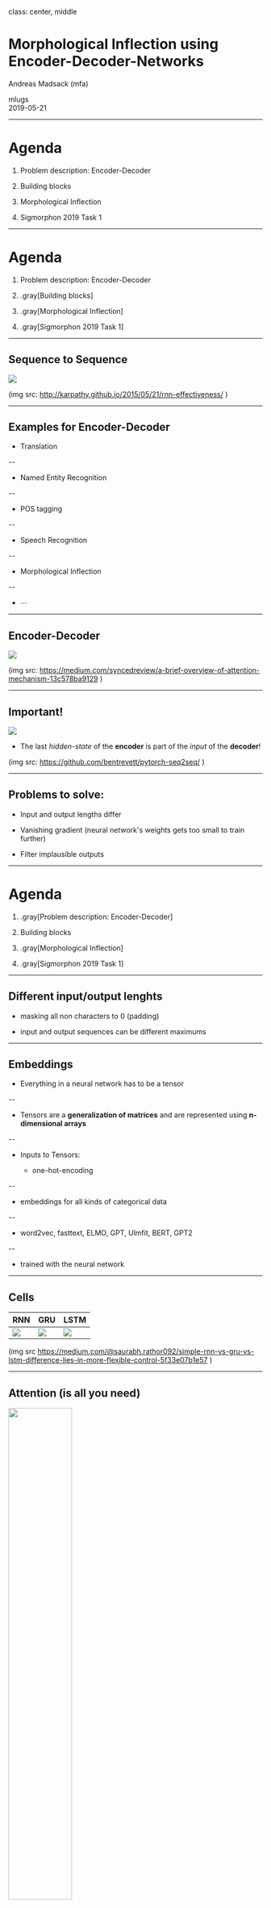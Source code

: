 class: center, middle

# Morphological Inflection using Encoder-Decoder-Networks

Andreas Madsack (mfa)

mlugs<br/>
2019-05-21

---

# Agenda

1. Problem description: Encoder-Decoder

2. Building blocks

3. Morphological Inflection

4. Sigmorphon 2019 Task 1

---

# Agenda

1. Problem description: Encoder-Decoder

2. .gray[Building blocks]

3. .gray[Morphological Inflection]

4. .gray[Sigmorphon 2019 Task 1]

---

## Sequence to Sequence

![](http://karpathy.github.io/assets/rnn/diags.jpeg)

(img src: http://karpathy.github.io/2015/05/21/rnn-effectiveness/ )

---

## Examples for Encoder-Decoder

- Translation

--

- Named Entity Recognition

--

- POS tagging

--

- Speech Recognition

--

- Morphological Inflection

--

- ⋯

---

## Encoder-Decoder

![](https://cdn-images-1.medium.com/max/800/0*VwQyyHLPDgEWSD-2.)

(img src: https://medium.com/syncedreview/a-brief-overview-of-attention-mechanism-13c578ba9129 )


---

## Important!

![](https://github.com/bentrevett/pytorch-seq2seq/raw/61157fe51246a68db40dbff69adcd839abcaee05/assets/seq2seq1.png)

- The last *hidden-state* of the **encoder** is part of the *input* of the **decoder**!

(img src: https://github.com/bentrevett/pytorch-seq2seq/ )


---

## Problems to solve:

- Input and output lengths differ

- Vanishing gradient (neural network's weights gets too small to train further)

- Filter implausible outputs


---

# Agenda

1. .gray[Problem description: Encoder-Decoder]

2. Building blocks

3. .gray[Morphological Inflection]

4. .gray[Sigmorphon 2019 Task 1]

---

## Different input/output lenghts

- masking all non characters to 0 (padding)

- input and output sequences can be different maximums

---

## Embeddings

- Everything in a neural network has to be a tensor

--

- Tensors are a **generalization of matrices** and are represented using **n-dimensional arrays**

--

- Inputs to Tensors:

  * one-hot-encoding

--
  * embeddings for all kinds of categorical data

--
  * word2vec, fasttext, ELMO, GPT, Ulmfit, BERT, GPT2

--
  * trained with the neural network

---

## Cells

RNN  | GRU  | LSTM
---- | ---- | -----
![](https://cdn-images-1.medium.com/max/400/1*28XR1ajfW1WuTOkjpOc9xA.png) | ![](https://cdn-images-1.medium.com/max/400/1*GSZ0ZQZPvcWmTVatAeOiIw.png) | ![](https://cdn-images-1.medium.com/max/600/1*ZX2mVCwMIOhftEaf4FTOYQ.png)

(img src https://medium.com/@saurabh.rathor092/simple-rnn-vs-gru-vs-lstm-difference-lies-in-more-flexible-control-5f33e07b1e57 )

---

## Attention (is all you need)

<img src="https://cdn-images-1.medium.com/max/800/0*VrRTrruwf2BtW4t5." width="50%">

(img src: https://medium.com/syncedreview/a-brief-overview-of-attention-mechanism-13c578ba9129 )

---

## Different Attention algorithms

![](images/vEJJzgaK.png)

(src: https://lilianweng.github.io/lil-log/2018/06/24/attention-attention.html )

---

## Soft Attention vs. Hard Attention

- soft attention: resembles attention with a weighted context vector

- hard attention: decisions about elements in the context vector made using a function (crop, (pre-)trained vector, ...)


State-of-the-art for morphology inflection:  
[Exact Hard Monotonic Attention for Character-Level Transduction](https://arxiv.org/pdf/1905.06319.pdf)  
(ACL2019)

---

## Attention helps you visualize!

![](https://bastings.github.io/annotated_encoder_decoder/images/output_66_1.png)

(img src: https://bastings.github.io/annotated_encoder_decoder/)


---

## optimizer / learning rate

<img src="http://ruder.io/content/images/2016/09/contours_evaluation_optimizers.gif" width="30%">

(img src: http://ruder.io/optimizing-gradient-descent/ )

- Adam, Adadelta, Adagrad, RMSprop

- RMSprop, Adadelta, and **Adam** are very similar algorithms

- learning rate schedulers (i.e. reduce learning rate on plateau )

---

## greedy vs. beam-search

- greedy chooses most probably item at the current step

- beam search expands all possible next steps and keeps the k most likely

- beam search is not part of the training ⟶ no learning of errors based on it.

---

# Agenda

1. .gray[Problem description: Encoder-Decoder]

2. .gray[Building blocks]

3. Morphological Inflection

4. .gray[Sigmorphon 2019 Task 1]

---

## Morphological Inflection

Example:

**sehen** ⊞ V;PST;3;PL ⟶ **sahen**

(3rd person past tense plural)

---

## Setup encoder-decoder model in AllenNLP

```json
"model": {
  "type": "seq2seq",
  "max_decoding_steps": 90,
  "beam_size": 10,
  "attention": {
    "type": "dot_product"
  },
  "source_embedder": {
    "tokens": {
      "type": "embedding",
      "embedding_dim": 200
    }},
    "encoder": {
      "type": "lstm",
      "input_size": 200,
      "hidden_size": 400,
      "bidirectional": true,
      "num_layers": 2,
      "dropout": 0.4
    }}
```

---

## Train the model

```json
"trainer": {
  "cuda_device": 0,
  "num_epochs": 100,
  "optimizer": {
    "type": "adam"
  }}
```

command to train:

```json
allennlp train config.json -s output --include-package library
```

---

## See performance in Tensorboard

**English** **verbs** trained on Unimorph:

accuracy | loss
-------- | ----
![](images/b33zbmTy.png)|![](images/RKYRevLg.png)

(orange: training / blue: validation)

live: http://10.1.2.9:6006/ (internal only)

---

## Predict


test_data.txt:
```markdown
tenron	tenroned	V;PST
tenron	tenroning	V;V.PTCP;PRS
tenron	tenrons	V;3;SG;PRS
deutsch	V;3;SG;PRS
```

command:

```python
allennlp predict model.tar.gz test_data.txt --use-dataset-reader \
  --predictor seq2seq --include-package library
```

---

## Predict (output)

```json
input:  Instance with fields:
         source_tokens: TextField of length 14 with text:
                [@start@, t, e, n, r, o, n,     , V, ;, P, S, T, @end@]
                and TokenIndexers : {'tokens': 'SingleIdTokenIndexer'}
         target_tokens: TextField of length 10 with text:
                [@start@, t, e, n, r, o, n, e, d, @end@]
                and TokenIndexers : {'tokens': 'SingleIdTokenIndexer'}

prediction:  {"predictions": [[11, 2, 13, 9, 16, 13, 2, 17, 4, 4],
[11, 2, 13, 9, 16, 13, 17, 4, 4, 4], [11, 2, 13, 9, 16, 13, 11, 4, 4, 4],
[11, 2, 13, 16, 9, 13, 2, 17, 4, 4], [11, 2, 13, 9, 16, 13, 22, 2, 17, 4],
[11, 2, 13, 9, 16, 13, 13, 2, 17, 4], [11, 2, 13, 9, 16, 13, 4, 4, 4, 4],
[11, 2, 13, 9, 16, 13, 48, 17, 4, 4], [11, 2, 13, 9, 16, 13, 11, 2, 17, 4],
[11, 2, 13, 9, 16, 13, 31, 2, 17, 4]], "loss": 0.0002800623478833586,
"class_log_probabilities": [-0.0025205612182617188, -6.190673828125,
-8.745232582092285, -9.586219787597656, -10.127161026000977, -10.5797700881958,
-10.609740257263184, -10.712018013000488, -11.10799503326416, -11.114752769470215],
"predicted_tokens": ["t", "e", "n", "r", "o", "n", "e", "d"]}
```

---

# Agenda

1. .gray[Problem description: Encoder-Decoder]

2. .gray[Building blocks]

3. .gray[Morphological Inflection]

4. Sigmorphon 2019 Task 1

---

## Sigmorphon 2019 Task 1

- **cross-lingual transfer for inflection in low-resource languages**

- Data from high-resource language to train for a low-resource language

- 99 language pairs

---

## language pairs

pair | &nbsp;&nbsp; |differences
:---- | --- | :-----
adyghe--kabardian || very similar
czech--latin || different features
danish--yiddish || different charsets and features
belarusian--old-irish || very different (charset + features)
...

---

## our solution (attempt)

- train on high+low data until validation is not improving for 5 epochs

- after that trian only with low data

--

high+low training | high+low ⟶ low training
--- | ---
![](images/loss_sys1_bashkir--khakas.png) | ![](images/loss_sys2_bashkir--khakas.png)

- Transfer learning is better than only high+low


---

## Paper / Source code

- https://github.com/axsemantics/sigmorphon2019-task1

- Paper is submitted (review at end of May)

---

## Thanks!
